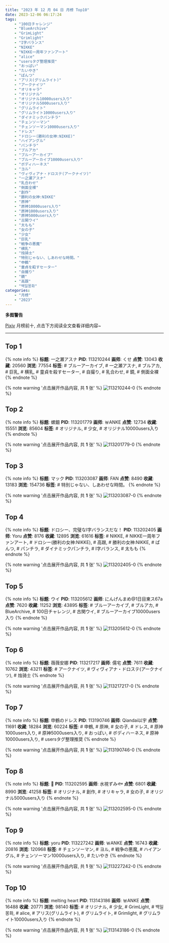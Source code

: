 ```yaml
---
title: "2023 年 12 月 04 日 月榜 Top10"
date: 2023-12-06 06:17:24
tags:
    - "100日チャレンジ"
    - "BlueArchive"
    - "GrimLight"
    - "Grimlight"
    - "I字バランス"
    - "NIKKE"
    - "NIKKE一周年ファンアート"
    - "alice"
    - "usersタグ整理推奨"
    - "おっぱい"
    - "たいやき"
    - "ぱんつ"
    - "アリス(グリムライト)"
    - "アークナイツ"
    - "オリキャラ"
    - "オリジナル"
    - "オリジナル10000users入り"
    - "オリジナル5000users入り"
    - "グリムライト"
    - "グリムライト10000users入り"
    - "ダイナミックパンチラ"
    - "チェンソーマン"
    - "チェンソーマン10000users入り"
    - "ドレス"
    - "ドロシー(勝利の女神:NIKKE)"
    - "ハイアングル"
    - "パンチラ"
    - "ブルアカ"
    - "ブルーアーカイブ"
    - "ブルーアーカイブ10000users入り"
    - "ボディハーネス"
    - "ヨル"
    - "ヴィヴィアナ・ドロステ(アークナイツ)"
    - "一之瀬アスナ"
    - "乳合わせ"
    - "側面全裸"
    - "創作"
    - "勝利の女神:NIKKE"
    - "原神"
    - "原神10000users入り"
    - "原神1000users入り"
    - "原神5000users入り"
    - "古関ウイ"
    - "太もも"
    - "女の子"
    - "少女"
    - "巨乳"
    - "戦争の悪魔"
    - "横乳"
    - "烛骑士"
    - "特別じゃない、しあわせな時間。"
    - "申鶴"
    - "童貞を殺すセーター"
    - "自撮り"
    - "鏡"
    - "高跟"
    - "백일몽화"
categories:
    - "月榜"
    - "2023"
---
```


<i class="fa fa-triangle-exclamation"></i>**多图警告**<i class="fa fa-triangle-exclamation"></i>

[Pixiv](https://www.pixiv.net/) 月榜前十, 点击下方阅读全文查看详细内容~

<!-- more -->

---

## Top 1

{% note info %}
**标题**: 一之瀬アスナ
**PID**: 113210244 **画师**: くせ
**点赞**: 13043 **收藏**: 20560 **浏览**: 77554
**标签**: # ブルーアーカイブ, # 一之瀬アスナ, # ブルアカ, # 巨乳, # 横乳, # 童貞を殺すセーター, # 自撮り, # 乳合わせ, # 鏡, # 側面全裸
{% endnote %}

{% note warning '点击展开作品内容, 共 **1** 张' %}
![113210244-0](https://i.pixiv.re/img-original/img/2023/11/07/10/00/00/113210244_p0.png)
{% endnote %}

## Top 2

{% note info %}
**标题**: 螺鈿
**PID**: 113201779 **画师**: ￦ANKE
**点赞**: 12734 **收藏**: 15551 **浏览**: 85604
**标签**: # オリジナル, # 少女, # オリジナル10000users入り
{% endnote %}

{% note warning '点击展开作品内容, 共 **1** 张' %}
![113201779-0](https://i.pixiv.re/img-original/img/2023/11/07/00/00/17/113201779_p0.jpg)
{% endnote %}

## Top 3

{% note info %}
**标题**: マック
**PID**: 113203087 **画师**: FAN
**点赞**: 8490 **收藏**: 13183 **浏览**: 154736
**标签**: # 特別じゃない、しあわせな時間。
{% endnote %}

{% note warning '点击展开作品内容, 共 **1** 张' %}
![113203087-0](https://i.pixiv.re/img-original/img/2023/11/07/00/35/19/113203087_p0.jpg)
{% endnote %}

## Top 4

{% note info %}
**标题**: ドロシー、完璧なI字バランスだな！
**PID**: 113202405 **画师**: Yoru
**点赞**: 8176 **收藏**: 12895 **浏览**: 61616
**标签**: # NIKKE, # NIKKE一周年ファンアート, # ドロシー(勝利の女神:NIKKE), # 高跟, # 勝利の女神:NIKKE, # ぱんつ, # パンチラ, # ダイナミックパンチラ, # I字バランス, # 太もも
{% endnote %}

{% note warning '点击展开作品内容, 共 **1** 张' %}
![113202405-0](https://i.pixiv.re/img-original/img/2023/11/07/00/12/38/113202405_p0.jpg)
{% endnote %}

## Top 5

{% note info %}
**标题**: ウイ
**PID**: 113205612 **画师**: にんげんまめ@1日目東ス67a
**点赞**: 7620 **收藏**: 11252 **浏览**: 43895
**标签**: # ブルーアーカイブ, # ブルアカ, # BlueArchive, # 100日チャレンジ, # 古関ウイ, # ブルーアーカイブ10000users入り
{% endnote %}

{% note warning '点击展开作品内容, 共 **1** 张' %}
![113205612-0](https://i.pixiv.re/img-original/img/2023/11/07/02/41/47/113205612_p0.png)
{% endnote %}

## Top 6

{% note info %}
**标题**: 薇薇安娜
**PID**: 113217217 **画师**: 儒宅
**点赞**: 7611 **收藏**: 10762 **浏览**: 43211
**标签**: # アークナイツ, # ヴィヴィアナ・ドロステ(アークナイツ), # 烛骑士
{% endnote %}

{% note warning '点击展开作品内容, 共 **1** 张' %}
![113217217-0](https://i.pixiv.re/img-original/img/2023/11/07/18/00/09/113217217_p0.jpg)
{% endnote %}

## Top 7

{% note info %}
**标题**: 申鶴のドレス
**PID**: 113190746 **画师**: Qiandai以宇
**点赞**: 11691 **收藏**: 18284 **浏览**: 60224
**标签**: # 申鶴, # 原神, # 女の子, # ドレス, # 原神1000users入り, # 原神5000users入り, # おっぱい, # ボディハーネス, # 原神10000users入り, # usersタグ整理推奨
{% endnote %}

{% note warning '点击展开作品内容, 共 **1** 张' %}
![113190746-0](https://i.pixiv.re/img-original/img/2023/11/06/17/20/12/113190746_p0.png)
{% endnote %}

## Top 8

{% note info %}
**标题**: 🎃
**PID**: 113202595 **画师**: 水視ずみ🐟
**点赞**: 6801 **收藏**: 8990 **浏览**: 41258
**标签**: # オリジナル, # 創作, # オリキャラ, # 女の子, # オリジナル5000users入り
{% endnote %}

{% note warning '点击展开作品内容, 共 **1** 张' %}
![113202595-0](https://i.pixiv.re/img-original/img/2023/11/07/00/18/29/113202595_p0.png)
{% endnote %}

## Top 9

{% note info %}
**标题**: yoru
**PID**: 113227242 **画师**: ￦ANKE
**点赞**: 16743 **收藏**: 20816 **浏览**: 120968
**标签**: # チェンソーマン, # ヨル, # 戦争の悪魔, # ハイアングル, # チェンソーマン10000users入り, # たいやき
{% endnote %}

{% note warning '点击展开作品内容, 共 **1** 张' %}
![113227242-0](https://i.pixiv.re/img-original/img/2023/11/08/00/00/27/113227242_p0.jpg)
{% endnote %}

## Top 10

{% note info %}
**标题**: melting heart
**PID**: 113143186 **画师**: ￦ANKE
**点赞**: 16488 **收藏**: 20771 **浏览**: 98140
**标签**: # オリジナル, # 少女, # GrimLight, # 백일몽화, # alice, # アリス(グリムライト), # グリムライト, # Grimlight, # グリムライト10000users入り
{% endnote %}

{% note warning '点击展开作品内容, 共 **1** 张' %}
![113143186-0](https://i.pixiv.re/img-original/img/2023/11/05/00/00/34/113143186_p0.jpg)
{% endnote %}
